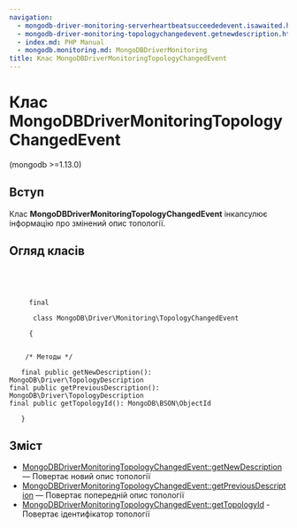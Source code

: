 ```yaml
---
navigation:
  - mongodb-driver-monitoring-serverheartbeatsucceededevent.isawaited.html: '« MongoDBDriverMonitoringServerHeartbeatSucceededEvent::isAwaited'
  - mongodb-driver-monitoring-topologychangedevent.getnewdescription.html: 'MongoDBDriverMonitoringTopologyChangedEvent::getNewDescription »'
  - index.md: PHP Manual
  - mongodb.monitoring.md: MongoDBDriverMonitoring
title: Клас MongoDBDriverMonitoringTopologyChangedEvent
---
```

# Клас MongoDBDriverMonitoringTopologyChangedEvent

(mongodb >=1.13.0)

## Вступ

Клас **MongoDBDriverMonitoringTopologyChangedEvent** інкапсулює інформацію про змінений опис топології.

## Огляд класів

```classsynopsis


    
    
     final
     
      class MongoDB\Driver\Monitoring\TopologyChangedEvent
     
     {
    

    /* Методы */
    
   final public getNewDescription(): MongoDB\Driver\TopologyDescription
final public getPreviousDescription(): MongoDB\Driver\TopologyDescription
final public getTopologyId(): MongoDB\BSON\ObjectId

   }
```

## Зміст

-   [MongoDBDriverMonitoringTopologyChangedEvent::getNewDescription](mongodb-driver-monitoring-topologychangedevent.getnewdescription.md) — Повертає новий опис топології
-   [MongoDBDriverMonitoringTopologyChangedEvent::getPreviousDescription](mongodb-driver-monitoring-topologychangedevent.getpreviousdescription.md) — Повертає попередній опис топології
-   [MongoDBDriverMonitoringTopologyChangedEvent::getTopologyId](mongodb-driver-monitoring-topologychangedevent.gettopologyid.md) - Повертає ідентифікатор топології
